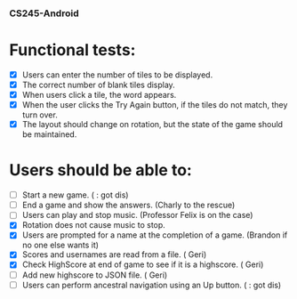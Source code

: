 ### CS245-Android

# Functional tests:
- [x] Users can enter the number of tiles to be displayed.
- [x] The correct number of blank tiles display.
- [x] When users click a tile, the word appears.
- [x] When the user clicks the Try Again button, if the tiles do not match, they turn over.
- [x] The layout should change on rotation, but the state of the game should be maintained.
# Users should be able to:
- [ ] Start a new game. ( : got dis)
- [ ] End a game and show the answers. (Charly to the rescue)
- [ ] Users can play and stop music. (Professor Felix is on the case)
- [x] Rotation does not cause music to stop.
- [x] Users are prompted for a name at the completion of a game. (Brandon if no one else wants it) 
- [X] Scores and usernames are read from a file. ( Geri)
- [X] Check HighScore at end of game to see if it is a highscore. ( Geri)
- [ ] Add new highscore to JSON file. ( Geri)
- [ ] Users can perform ancestral navigation using an Up button. ( : got dis)
